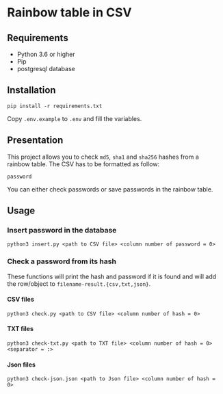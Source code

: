 # Rainbow table in CSV

## Requirements

- Python 3.6 or higher
- Pip
- postgresql database

## Installation

```
pip install -r requirements.txt
```

Copy `.env.example` to `.env` and fill the variables.

## Presentation

This project allows you to check `md5`, `sha1` and `sha256` hashes from a rainbow table.
The CSV has to be formatted as follow:

```
password
```

You can either check passwords or save passwords in the rainbow table.

## Usage

### Insert password in the database

```
python3 insert.py <path to CSV file> <column number of password = 0>
```

### Check a password from its hash

These functions will print the hash and password if it is found and will add the row/object to `filename-result.{csv,txt,json}`.

#### CSV files

```
python3 check.py <path to CSV file> <column number of hash = 0>
```

#### TXT files

```
python3 check-txt.py <path to TXT file> <column number of hash = 0> <separator = :>
```

#### Json files

```
python3 check-json.json <path to Json file> <column number of hash = 0>
```
